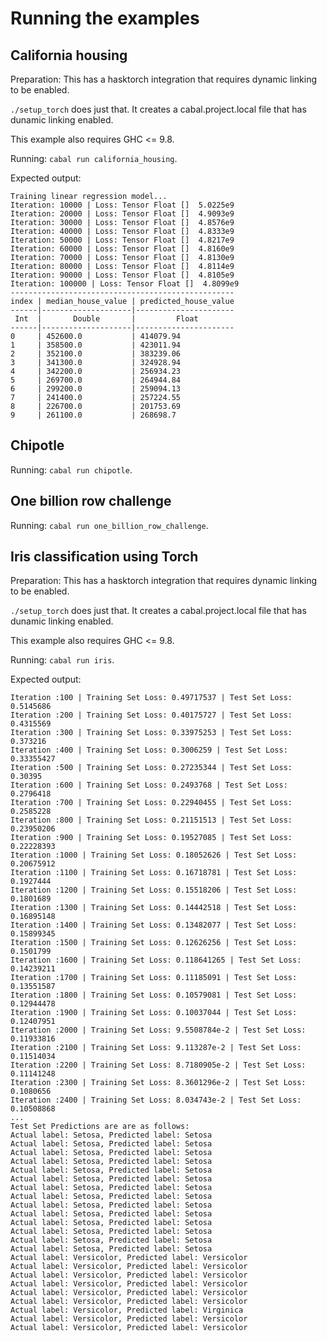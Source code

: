 # Running the examples

## California housing

Preparation:
This has a hasktorch integration that requires dynamic linking to be enabled.

`./setup_torch` does just that. It creates a cabal.project.local file that has dunamic linking enabled.

This example also requires GHC <= 9.8.

Running:
`cabal run california_housing`.

Expected output:

```
Training linear regression model...
Iteration: 10000 | Loss: Tensor Float []  5.0225e9   
Iteration: 20000 | Loss: Tensor Float []  4.9093e9   
Iteration: 30000 | Loss: Tensor Float []  4.8576e9   
Iteration: 40000 | Loss: Tensor Float []  4.8333e9   
Iteration: 50000 | Loss: Tensor Float []  4.8217e9   
Iteration: 60000 | Loss: Tensor Float []  4.8160e9   
Iteration: 70000 | Loss: Tensor Float []  4.8130e9   
Iteration: 80000 | Loss: Tensor Float []  4.8114e9   
Iteration: 90000 | Loss: Tensor Float []  4.8105e9   
Iteration: 100000 | Loss: Tensor Float []  4.8099e9   
--------------------------------------------------
index | median_house_value | predicted_house_value
------|--------------------|----------------------
 Int  |       Double       |         Float        
------|--------------------|----------------------
0     | 452600.0           | 414079.94            
1     | 358500.0           | 423011.94            
2     | 352100.0           | 383239.06            
3     | 341300.0           | 324928.94            
4     | 342200.0           | 256934.23            
5     | 269700.0           | 264944.84            
6     | 299200.0           | 259094.13            
7     | 241400.0           | 257224.55            
8     | 226700.0           | 201753.69            
9     | 261100.0           | 268698.7
```

## Chipotle

Running:
`cabal run chipotle`.

## One billion row challenge

Running:
`cabal run one_billion_row_challenge`.

## Iris classification using Torch

Preparation:
This has a hasktorch integration that requires dynamic linking to be enabled.

`./setup_torch` does just that. It creates a cabal.project.local file that has dunamic linking enabled.

This example also requires GHC <= 9.8.

Running:
`cabal run iris`.

Expected output:

```
Iteration :100 | Training Set Loss: 0.49717537 | Test Set Loss: 0.5145686
Iteration :200 | Training Set Loss: 0.40175727 | Test Set Loss: 0.4315569
Iteration :300 | Training Set Loss: 0.33975253 | Test Set Loss: 0.373216
Iteration :400 | Training Set Loss: 0.3006259 | Test Set Loss: 0.33355427
Iteration :500 | Training Set Loss: 0.27235344 | Test Set Loss: 0.30395
Iteration :600 | Training Set Loss: 0.2493768 | Test Set Loss: 0.2796418
Iteration :700 | Training Set Loss: 0.22940455 | Test Set Loss: 0.2585228
Iteration :800 | Training Set Loss: 0.21151513 | Test Set Loss: 0.23950206
Iteration :900 | Training Set Loss: 0.19527085 | Test Set Loss: 0.22228393
Iteration :1000 | Training Set Loss: 0.18052626 | Test Set Loss: 0.20675912
Iteration :1100 | Training Set Loss: 0.16718781 | Test Set Loss: 0.1927444
Iteration :1200 | Training Set Loss: 0.15518206 | Test Set Loss: 0.1801689
Iteration :1300 | Training Set Loss: 0.14442518 | Test Set Loss: 0.16895148
Iteration :1400 | Training Set Loss: 0.13482077 | Test Set Loss: 0.15899345
Iteration :1500 | Training Set Loss: 0.12626256 | Test Set Loss: 0.1501799
Iteration :1600 | Training Set Loss: 0.118641265 | Test Set Loss: 0.14239211
Iteration :1700 | Training Set Loss: 0.11185091 | Test Set Loss: 0.13551587
Iteration :1800 | Training Set Loss: 0.10579081 | Test Set Loss: 0.12944478
Iteration :1900 | Training Set Loss: 0.10037044 | Test Set Loss: 0.12407951
Iteration :2000 | Training Set Loss: 9.5508784e-2 | Test Set Loss: 0.11933816
Iteration :2100 | Training Set Loss: 9.113287e-2 | Test Set Loss: 0.11514034
Iteration :2200 | Training Set Loss: 8.7180905e-2 | Test Set Loss: 0.11141248
Iteration :2300 | Training Set Loss: 8.3601296e-2 | Test Set Loss: 0.1080656
Iteration :2400 | Training Set Loss: 8.034743e-2 | Test Set Loss: 0.10508868
...
Test Set Predictions are are as follows: 
Actual label: Setosa, Predicted label: Setosa
Actual label: Setosa, Predicted label: Setosa
Actual label: Setosa, Predicted label: Setosa
Actual label: Setosa, Predicted label: Setosa
Actual label: Setosa, Predicted label: Setosa
Actual label: Setosa, Predicted label: Setosa
Actual label: Setosa, Predicted label: Setosa
Actual label: Setosa, Predicted label: Setosa
Actual label: Setosa, Predicted label: Setosa
Actual label: Setosa, Predicted label: Setosa
Actual label: Setosa, Predicted label: Setosa
Actual label: Setosa, Predicted label: Setosa
Actual label: Setosa, Predicted label: Setosa
Actual label: Setosa, Predicted label: Setosa
Actual label: Versicolor, Predicted label: Versicolor
Actual label: Versicolor, Predicted label: Versicolor
Actual label: Versicolor, Predicted label: Versicolor
Actual label: Versicolor, Predicted label: Versicolor
Actual label: Versicolor, Predicted label: Versicolor
Actual label: Versicolor, Predicted label: Versicolor
Actual label: Versicolor, Predicted label: Virginica
Actual label: Versicolor, Predicted label: Versicolor
Actual label: Versicolor, Predicted label: Versicolor
```